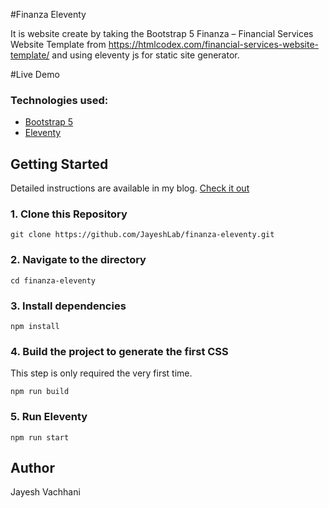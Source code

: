 #Finanza Eleventy

It is website create by taking the Bootstrap 5 Finanza – Financial Services Website Template from https://htmlcodex.com/financial-services-website-template/ and using eleventy js for static site generator.

#Live Demo

### Technologies used:

- [Bootstrap 5](https://getbootstrap.com/docs/5.0/getting-started/introduction/)
- [Eleventy](https://www.11ty.dev/)

## Getting Started

Detailed instructions are available in my blog. [Check it out](https://blog.surjithctly.in/neat-stack-create-a-static-website-with-netlify-cms-eleventy-alpinejs-and-tailwindcss)

### 1\. Clone this Repository

```
git clone https://github.com/JayeshLab/finanza-eleventy.git
```

### 2\. Navigate to the directory

```
cd finanza-eleventy
```

### 3\. Install dependencies

```
npm install
```

### 4\. Build the project to generate the first CSS

This step is only required the very first time.

```
npm run build
```

### 5\. Run Eleventy

```
npm run start
```

## Author

Jayesh Vachhani
